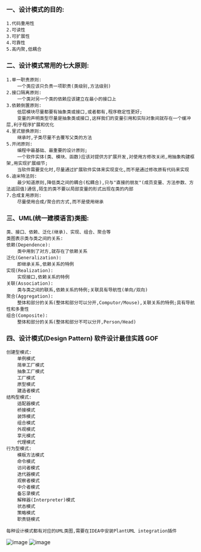### 一、设计模式的目的:
````
1.代码重用性
2.可读性
3.可扩展性
4.可靠性
5.高内聚,低耦合
````

### 二、设计模式常用的七大原则:
````
1.单一职责原则:
    一个类应该只负责一项职责(类级别,方法级别)
2.接口隔离原则:
    一个类对另一个类的依赖应该建立在最小的接口上
3.依赖倒置原则:
    低层模块尽量都要有抽象类或接口,或者都有,程序稳定性更好;
    变量的声明类型尽量是抽象类或接口,这样我们的变量引用和实际对象间就存在一个缓冲层,利于程序扩展和优化
4.里式替换原则:
    继承时,子类尽量不去覆写父类的方法
5.开闭原则:
    编程中最基础、最重要的设计原则;
    一个软件实体(类、模块、函数)应该对提供方扩展开发,对使用方修改关闭,用抽象构建框架,用实现扩展细节;
    当软件需要变化时,尽量通过扩展软件实体来实现变化,而不是通过修改原有代码来实现
6.迪米特法则:
    最少知道原则,降低类之间的耦合(松耦合),只与"直接的朋友"(成员变量、方法参数、方法返回值)通信,陌生的类不要以局部变量的形式出现在类的内部
7.合成复用原则:
    尽量使用合成/聚合的方式,而不是使用继承
````

### 三、UML(统一建模语言)类图:
````
类、接口、依赖、泛化(继承)、实现、组合、聚合等
类图表示类与类之间的关系:
依赖(Dependence):
    类中用到了对方,就存在了依赖关系
泛化(Generalization):
    即继承关系,依赖关系的特例
实现(Realization):
    实现接口,依赖关系的特例
关联(Association):
    类与类之间的联系,依赖关系的特例;关联具有导航性(单向/双向)
聚合(Aggregation):
    整体和部分的关系(整体和部分可以分开,Computor/Mouse),关联关系的特例;具有导航性和多重性
组合(Composite):
    整体和部分的关系(整体和部分不可以分开,Person/Head)
````

### 四、设计模式(Design Pattern)  软件设计最佳实践  GOF
````
创建型模式:
    单例模式
    简单工厂模式
    抽象工厂模式
    工厂模式
    原型模式
    建造者模式
结构型模式:
    适配器模式
    桥接模式
    装饰模式
    组合模式
    外观模式
    享元模式
    代理模式
行为型模式:
    模板方法模式
    命令模式
    访问者模式
    迭代器模式
    观察者模式
    中介者模式
    备忘录模式
    解释器(Interpreter)模式
    状态模式
    策略模式
    职责链模式
````
````
每种设计模式都有对应的UML类图,需要在IDEA中安装PlantUML integration插件
````
![image](https://user-images.githubusercontent.com/25497555/131294665-629e3923-90f1-4a55-aa09-45992571316d.png)
![image](https://user-images.githubusercontent.com/25497555/131294969-92fe557d-02f0-4dcf-9d0d-e07ad00a3517.png)

